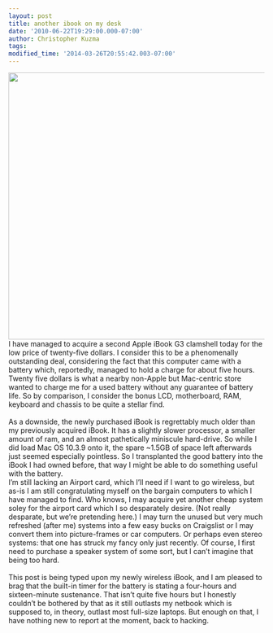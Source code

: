 ```yaml
---
layout: post
title: another ibook on my desk
date: '2010-06-22T19:29:00.000-07:00'
author: Christopher Kuzma
tags: 
modified_time: '2014-03-26T20:55:42.003-07:00'
---
```


<a href="http://meinfruhstuck.files.wordpress.com/2010/06/19062010.jpg"><img class="alignnone size-full wp-image-340" title="19062010" src="http://meinfruhstuck.files.wordpress.com/2010/06/19062010.jpg" alt="" width="700" height="525" /></a>I have managed to acquire a second Apple iBook G3 clamshell today for the low price of twenty-five dollars. I consider this to be a phenomenally outstanding deal, considering the fact that this computer came with a battery which, reportedly, managed to hold a charge for about five hours. Twenty five dollars is what a nearby non-Apple but Mac-centric store wanted to charge me for a used battery without any guarantee of battery life. So by comparison, I consider the bonus LCD, motherboard, RAM, keyboard and chassis to be quite a stellar find.<a name='more'></a><br/><br/>As a downside, the newly purchased iBook is regrettably much older than my previously acquired iBook. It has a slightly slower processor, a smaller amount of ram, and an almost pathetically miniscule hard-drive. So while I did load Mac OS 10.3.9 onto it, the spare ~1.5GB of space left afterwards just seemed especially pointless. So I transplanted the good battery into the iBook I had owned before, that way I might be able to do something useful with the battery.<br/>I’m still lacking an Airport card, which I’ll need if I want to go wireless, but as-is I am still congratulating myself on the bargain computers to which I have managed to find. Who knows, I may acquire yet another cheap system soley for the airport card which I so desparately desire. (Not really desparate, but we’re pretending here.) I may turn the unused but very much refreshed (after me) systems into a few easy bucks on Craigslist or I may convert them into picture-frames or car computers. Or perhaps even stereo systems: that one has struck my fancy only just recently. Of course, I first need to purchase a speaker system of some sort, but I can’t imagine that being too hard.<br/><br/>This post is being typed upon my newly wireless iBook, and I am pleased to brag that the built-in timer for the battery is stating a four-hours and sixteen-minute sustenance. That isn’t quite five hours but I honestly couldn’t be bothered by that as it still outlasts my netbook which is supposed to, in theory, outlast most full-size laptops. But enough on that, I have nothing new to report at the moment, back to hacking.